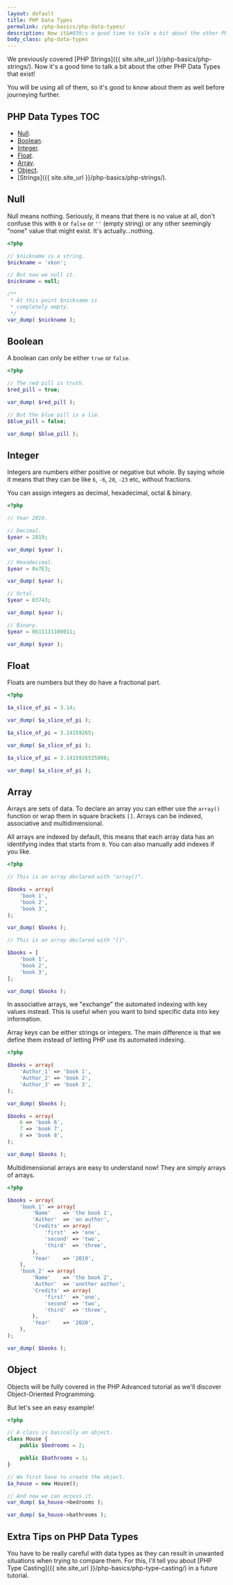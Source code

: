 ```yaml
---
layout: default
title: PHP Data Types
permalink: /php-basics/php-data-types/
description: Now it&#039;s a good time to talk a bit about the other PHP Data Types that exist!
body_class: php-data-types
---
```

We previously covered [PHP Strings]({{ site.site_url }}/php-basics/php-strings/). Now it's a good time to talk a bit about the other PHP Data Types that exist!

You will be using all of them, so it's good to know about them as well before journeying further.

## PHP Data Types TOC

- [Null](#null).
- [Boolean](#boolean).
- [Integer](#integer).
- [Float](#float).
- [Array](#array).
- [Object](#object).
- [Strings]({{ site.site_url }}/php-basics/php-strings/).

## Null

Null means nothing. Seriously, it means that there is no value at all, don't confuse this with `0` or `false` or `''` (empty string) or any other seemingly "none" value that might exist. It's actually…nothing.

```php
<?php

// $nickname is a string.
$nickname = 'xkon';

// But now we null it.
$nickname = null;

/**
 * At this point $nickname is
 * completely empty.
 */
var_dump( $nickname );
```

## Boolean

A boolean can only be either `true` or `false`.

```php
<?php

// The red pill is truth.
$red_pill = true;

var_dump( $red_pill );

// But the blue pill is a lie.
$blue_pill = false;

var_dump( $blue_pill );
```

## Integer

Integers are numbers either positive or negative but whole. By saying whole it means that they can be like `6`, `-6`, `20`, `-23` etc, without fractions.

You can assign integers as decimal, hexadecimal, octal & binary.

```php
<?php

// Year 2019.

// Decimal.
$year = 2019;

var_dump( $year );

// Hexadecimal.
$year = 0x7E3;

var_dump( $year );

// Octal.
$year = 03743;

var_dump( $year );

// Binary.
$year = 0b11111100011;

var_dump( $year );
```

## Float

Floats are numbers but they do have a fractional part.

```php
<?php

$a_slice_of_pi = 3.14;

var_dump( $a_slice_of_pi );

$a_slice_of_pi = 3.14159265;

var_dump( $a_slice_of_pi );

$a_slice_of_pi = 3.1415926535898;

var_dump( $a_slice_of_pi );
```

## Array

Arrays are sets of data. To declare an array you can either use the `array()` function or wrap them in square brackets `[]`. Arrays can be indexed, associative and multidimensional.

All arrays are indexed by default, this means that each array data has an identifying index that starts from `0`. You can also manually add indexes if you like.

```php
<?php

// This is an array declared with "array()".

$books = array(
	'book 1',
	'book 2',
	'book 3',
);

var_dump( $books );

// This is an array declared with "[]".

$books = [
	'book 1',
	'book 2',
	'book 3',
];

var_dump( $books );
```

In associative arrays, we "exchange" the automated indexing with key values instead. This is useful when you want to bind specific data into key information.

Array keys can be either strings or integers. The main difference is that we define them instead of letting PHP use its automated indexing.

```php
<?php

$books = array(
	'Author_1' => 'book 1',
	'Author_2' => 'book 2',
	'Author_3' => 'book 3',
);

var_dump( $books );

$books = array(
	6 => 'book 6',
	7 => 'book 7',
	8 => 'book 8',
);

var_dump( $books );
```

Multidimensional arrays are easy to understand now! They are simply arrays of arrays.

```php
<?php

$books = array(
	'book_1' => array(
		'Name'    => 'the book 1',
		'Author'  => 'an author',
		'Credits' => array(
			'first'  => 'one',
			'second' => 'two',
			'third'  => 'three',
		),
		'Year'    => '2019',
	),
	'book_2' => array(
		'Name'    => 'the book 2',
		'Author'  => 'another author',
		'Credits' => array(
			'first'  => 'one',
			'second' => 'two',
			'third'  => 'three',
		),
		'Year'    => '2020',
	),
);

var_dump( $books );
```

## Object

Objects will be fully covered in the PHP Advanced tutorial as we'll discover Object-Oriented Programming.

But let's see an easy example!

```php
<?php

// A class is basically an object.
class House {
	public $bedrooms = 2;

	public $bathrooms = 1;
}

// We first have to create the object.
$a_house = new House();

// And now we can access it.
var_dump( $a_house->bedrooms );

var_dump( $a_house->bathrooms );
```

## Extra Tips on PHP Data Types

You have to be really careful with data types as they can result in unwanted situations when trying to compare them. For this, I'll tell you about [PHP Type Casting]({{ site.site_url }}/php-basics/php-type-casting/) in a future tutorial.
